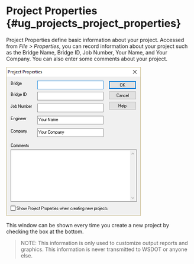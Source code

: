 Project Properties {#ug_projects_project_properties}
==============================================
Project Properties define basic information about your project. Accessed from *File > Properties*, you can record information about your project such as the Bridge Name, Bridge ID, Job Number, Your Name, and Your Company. You can also enter some comments about your project.

![](ProjectProperties.png)

This window can be shown every time you create a new project by checking the box at the bottom.


> NOTE: This information is only used to customize output reports and graphics. This information is never transmitted to WSDOT or anyone else.
